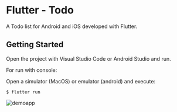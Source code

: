 # Flutter - Todo

A Todo list for Android and iOS developed with Flutter.

## Getting Started

Open the project with Visual Studio Code or Android Studio and run.

For run with console:

Open a simulator (MacOS) or emulator (android) and execute:

```
$ flutter run
```

![demoapp](https://i.ibb.co/S5z66Sv/todo.gif)

